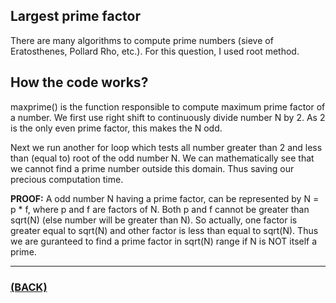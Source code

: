 ## Largest prime factor
There are many algorithms to compute prime numbers (sieve of Eratosthenes, Pollard Rho, etc.). For this question, I used root method.

## How the code works?
maxprime() is the function responsible to compute maximum prime factor of a number. We first use right shift to continuously divide number N by 2. As 2 is the only even prime factor, this makes the N odd.

Next we run another for loop which tests all number greater than 2 and less than (equal to) root of the odd number N. We can mathematically see that we cannot find a prime number outside this domain. Thus saving our precious computation time.

**PROOF:** A odd number N having a prime factor, can be represented by N = p * f, where p and f are factors of N. Both p and f cannot be greater than sqrt(N) (else number will be greater than N). So actually, one factor is greater equal to sqrt(N) and other factor is less than equal to sqrt(N). Thus we are guranteed to find a prime factor in sqrt(N) range if N is NOT itself a prime.

---

### [(BACK)](https://github.com/theamankumarsingh/amfoss-tasks/tree/main/task-15)
